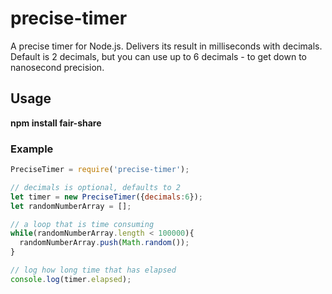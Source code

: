 # precise-timer
A precise timer for Node.js. Delivers its result in milliseconds with decimals. Default is 2 decimals, but you can use up to 6 decimals - to get down to nanosecond precision.

## Usage

**npm install fair-share**

### Example

```javascript
PreciseTimer = require('precise-timer');

// decimals is optional, defaults to 2
let timer = new PreciseTimer({decimals:6});
let randomNumberArray = [];

// a loop that is time consuming
while(randomNumberArray.length < 100000){
  randomNumberArray.push(Math.random());
}

// log how long time that has elapsed
console.log(timer.elapsed);
```

